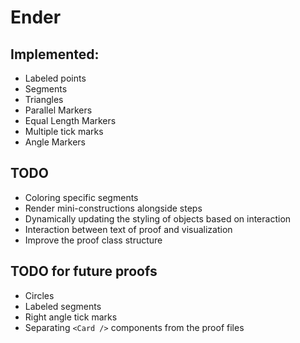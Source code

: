 # Ender
## Implemented:
* Labeled points
* Segments
* Triangles
* Parallel Markers
* Equal Length Markers
* Multiple tick marks
* Angle Markers

## TODO
* Coloring specific segments
* Render mini-constructions alongside steps
* Dynamically updating the styling of objects based on interaction
* Interaction between text of proof and visualization
* Improve the proof class structure

## TODO for future proofs
* Circles
* Labeled segments
* Right angle tick marks
* Separating `<Card />` components from the proof files